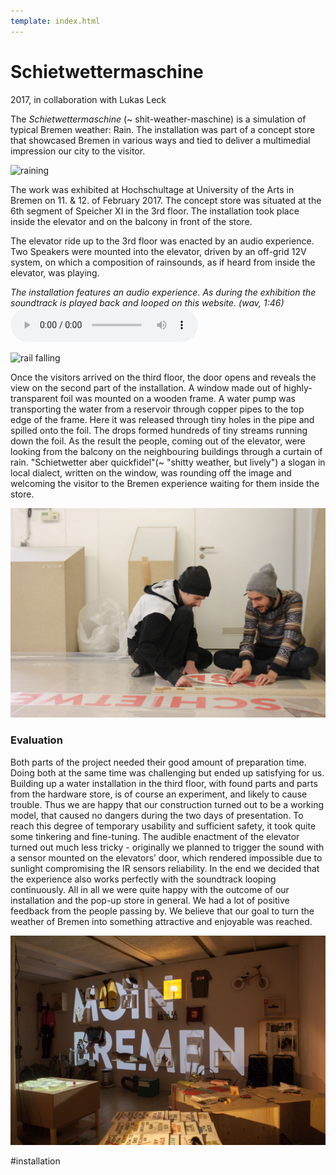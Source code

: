 ```yaml
---
template: index.html
---
```


# Schietwettermaschine

2017, in collaboration with Lukas Leck

The *Schietwettermaschine* (~ shit-weather-maschine) is a simulation of typical Bremen weather: Rain. The installation was part of a concept store that showcased Bremen in various ways and tied to deliver a multimedial impression our city to the visitor.

![raining](Rain_02.gif)

The work was exhibited at Hochschultage at University of the Arts in Bremen on 11. & 12. of February 2017. The concept store was situated at the 6th segment of Speicher XI in the 3rd floor. The installation took place inside the elevator and on the balcony in front of the store.

The elevator ride up to the 3rd floor was enacted by an audio experience. Two Speakers were mounted into the elevator, driven by an off-grid 12V system, on which a composition of rainsounds, as if heard from inside the elevator, was playing.

*The installation features an audio experience. As during the exhibition the soundtrack is played back and looped on this website. (wav, 1:46)*
<audio src="Rain.wav" autoplay controls="controls" loop="true">The track cannot be played back in your browser.</audio>

![rail falling](frontal_and_falling.png)

Once the visitors arrived on the third floor, the door opens and reveals the view on the second part of the installation. A window made out of highly-transparent foil was mounted on a wooden frame. A water pump was transporting the water from a reservoir through copper pipes to the top edge of the frame. Here it was released through tiny holes in the pipe and spilled onto the foil. The drops formed hundreds of tiny streams running down the foil. As the result the people, coming out of the elevator, were looking from the balcony on the neighbouring buildings through a curtain of rain.
"Schietwetter aber quickfidel"(~ "shitty weather, but lively") a slogan in local dialect, written on the window, was rounding off the image and welcoming the visitor to the Bremen experience waiting for them inside the store.

![construction](construction.jpg)

### Evaluation

Both parts of the project needed their good amount of preparation time. Doing both at the same time was challenging but ended up satisfying for us. Building up a water installation in the third floor, with found parts and parts from the hardware store, is of course an experiment, and likely to cause trouble. Thus we are happy that our construction turned out to be a working model, that caused no dangers during the two days of presentation. To reach this degree of temporary usability and sufficient safety, it took quite some tinkering and fine-tuning. The audible enactment of the elevator turned out much less tricky - originally we planned to trigger the sound with a sensor mounted on the elevators’ door, which rendered impossible due to sunlight compromising the IR sensors reliability. In the end we decided that the experience also works perfectly with the soundtrack looping continuously. All in all we were quite happy with the outcome of our installation and the pop-up store in general. We had a lot of positive feedback from the people passing by. We believe that our goal to turn the weather of Bremen into something attractive and enjoyable was reached.

![store](cocept_store_inside.jpg)

#installation